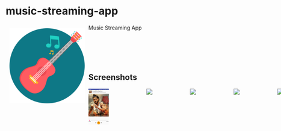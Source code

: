 # music-streaming-app

<img src="/app/src/main/res/mipmap/ic_launcher.png" align="left" width="200" hspace="10" vspace="10">
Music Streaming App </br>
</a>
</div>

</br> </br>
</br> </br>

## Screenshots
<div style="display:flex;" >
<img  src="Screenshot/Screenshot1.png" width="19%" >
<img style="margin-left:100px;" src="Screenshot/Screenshot2.png" width="19%" >
<img style="margin-left:100px;" src="Screenshot/Screenshot3.png" width="19%" >
<img style="margin-left:100px;" src="Screenshot/Screenshot4.png" width="19%" >
<img style="margin-left:100px;" src="Screenshot/Screenshot5.png" width="19%" >

</div>
